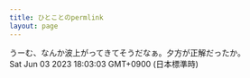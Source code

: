 ```yaml
---
title: ひとことのpermlink
layout: page
---
```

<div class="box" dt="1685782983833">
  うーむ、なんか波上がってきてそうだなぁ。夕方が正解だったか。
  <div class="content is-small">Sat Jun 03 2023 18:03:03 GMT+0900 (日本標準時)</div>
</div>